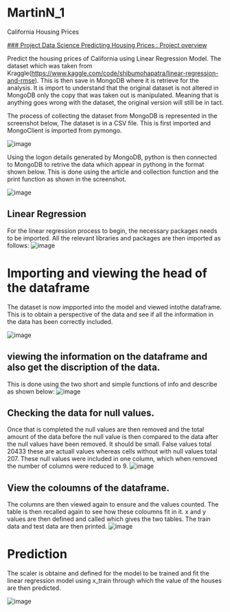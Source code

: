 # MartinN_1

California Housing Prices

[### Project Data Science Predicting Housing Prices : Project overview](https://github.com/MartinNde/MartinN_1)


Predict the housing prices of California using Linear Regression Model. 
The dataset which was taken from Kraggle(https://www.kaggle.com/code/shibumohapatra/linear-regression-and-rmse). 
This is then save in MongoDB where it is retrieve for the analysis.
It is import to understand that the original dataset is not altered in MongoDB only the copy that was taken out is manipulated.
Meaning that is anything goes wrong with the dataset, the original version will still be in tact.


The process of collecting the dataset from MongoDB is represented in the screenshot below,
The dataset is in a CSV file. This is first imported and MongoClient is imported from pymongo. 

![image](https://user-images.githubusercontent.com/117248670/199480259-84510caf-e653-48f4-b5c1-7063581b8f9b.png)

Using the logon details generated by MongoDB, python is then connected to MongoDB to retrive the data which appear in pythong in the format shown below. This is done using the article and collection function and the print function as shown in the screenshot.

![image](https://user-images.githubusercontent.com/117248670/199491443-699169c5-a10d-4e32-b923-95d08f2f5b56.png)

## Linear Regression

For the linear regression process to begin, the necessary packages needs to be imported. All the relevant libraries and packages are then imported as follows:
![image](https://user-images.githubusercontent.com/117248670/199494041-90f6d02d-8587-4949-80a5-1dee56367fe5.png)

# Importing and viewing the head of the dataframe

The dataset is now impported into the model and viewed intothe dataframe. 
This is to obtain a perspective of the data and see if all the information in the data has been correctly included.

![image](https://user-images.githubusercontent.com/117248670/199495019-b4dd5b81-b8e7-4054-8ab8-c6f68ae5125b.png)

## viewing the information on the dataframe and also get the discription of the data.

This is done using the two short and simple functions of info and describe as shown below:
![image](https://user-images.githubusercontent.com/117248670/199496402-5cd319a9-df78-4001-90df-f9eeb583a655.png)

## Checking the data for null values.

Once that is completed the null values are then removed and the total amount of the data before the null value is then compared to the data after the null values have been removed. It should be small. False values total 20433 these are actuall values whereas cells without with null values total 207. These null values were included in one column, which when removed the number of columns were reduced to 9. 
![image](https://user-images.githubusercontent.com/117248670/199499561-9fc82624-86ed-4778-9b3a-8a30483db622.png)

## View the coloumns of the dataframe.
The columns are then viewed again to ensure and the values counted. The table is then recalled again to see how these coloumns fit in it. x and y values are then defined and called which gives the two tables. The train data and test data are then printed. 
![image](https://user-images.githubusercontent.com/117248670/199502823-d1f98085-5c6a-45ec-8b23-2b5c76de035d.png)

# Prediction
The scaler is obtaine and defined for the model to be trained and fit the linear regression model using x_train through which the value of the houses are then predicted.

![image](https://user-images.githubusercontent.com/117248670/199504919-6b76be5f-4f8e-4a9a-b089-948af6b8fda2.png)
